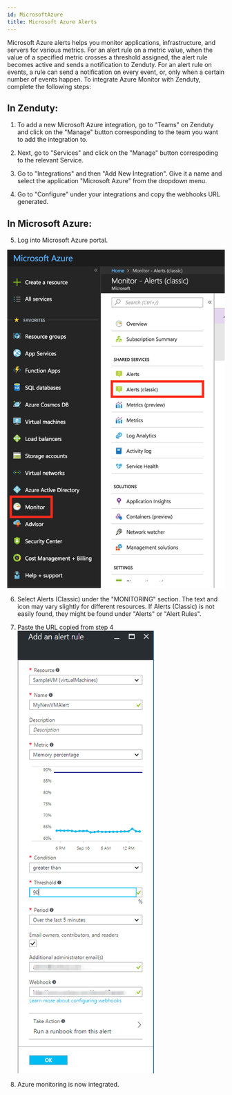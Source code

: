 ```yaml
---
id: MicrosoftAzure
title: Microsoft Azure Alerts
---
```

Microsoft Azure alerts helps you monitor applications, infrastructure, and servers for various metrics. For an alert rule on a metric value, when the value of a specified metric crosses a threshold assigned, the alert rule becomes active and sends a notification to Zenduty. For an alert rule on events, a rule can send a notification on every event, or, only when a certain number of events happen. To integrate Azure Monitor with Zenduty, complete the following steps:

## In Zenduty:

1. To add a new Microsoft Azure integration, go to "Teams" on Zenduty and click on the "Manage" button corresponding to the team you want to add the integration to.

2. Next, go to "Services" and click on the "Manage" button correspoding to the relevant Service.

3. Go to "Integrations" and then "Add New Integration". Give it a name and select the application "Microsoft Azure" from the dropdown menu.

4. Go to "Configure" under your integrations and copy the webhooks URL generated. 

## In Microsoft Azure:

5. Log into Microsoft Azure portal.

![](/img/Integrations/MicrosoftAzure/1.png)

6. Select Alerts (Classic) under the "MONITORING" section. The text and icon may vary slightly for different resources. If Alerts (Classic) is not easily found, they might be found under "Alerts" or "Alert Rules".

7. Paste the URL copied from step 4
![](/img/Integrations/MicrosoftAzure/2.png)

10. Azure monitoring is now integrated. 